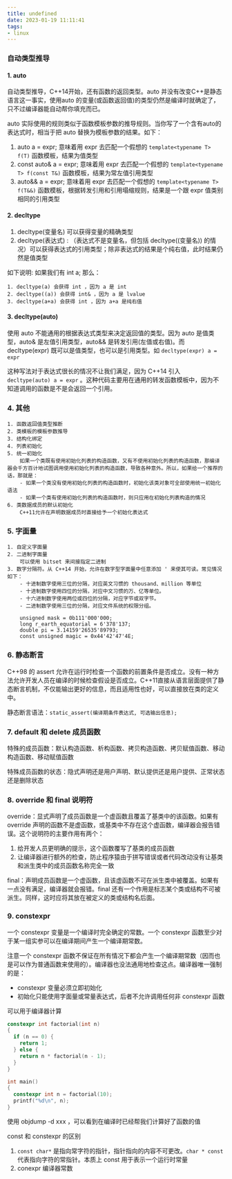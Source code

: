 ```yaml
---
title: undefined
date: 2023-01-19 11:11:41
tags:
- linux
---
```


### 自动类型推导

#### 1. auto

自动类型推导，C++14开始，还有函数的返回类型。auto 并没有改变C++是静态语言这一事实，使用auto 的变量(或函数返回值)的类型仍然是编译时就确定了，只不过编译器能自动帮你填充而已。

auto 实际使用的规则类似于函数模板参数的推导规则。当你写了一个含有auto的表达式时，相当于把 auto 替换为模板参数的结果。如下：

1. auto a = expr;  意味着用 expr 去匹配一个假想的 `template<typename T> f(T)` 函数模板，结果为值类型
2. const auto& a = expr;  意味着用 expr 去匹配一个假想的 `template<typename T> f(const T&)` 函数模板，结果为常左值引用类型
3. auto&& a = expr;  意味着用 expr 去匹配一个假想的 `template<typename T> f(T&&)` 函数模板，根据转发引用和引用塌缩规则，结果是一个跟 expr 值类别相同的引用类型

#### 2. decltype

1. decltype(变量名) 可以获得变量的精确类型
2. decltype(表达式) : （表达式不是变量名，但包括 decltype((变量名)) 的情况）可以获得表达式的引用类型；除非表达式的结果是个纯右值，此时结果仍然是值类型

如下说明: 如果我们有 int a; 那么：

```
1. decltype(a) 会获得 int ，因为 a 是 int
2. decltype((a)) 会获得 int& ，因为 a 是 lvalue
3. decltype(a+a) 会获得 int ，因为 a+a 是纯右值
```

#### 3. decltype(auto)

使用 auto 不能通用的根据表达式类型来决定返回值的类型。因为 auto 是值类型，auto& 是左值引用类型，auto&& 是转发引用(左值或右值)。而 decltype(expr) 既可以是值类型，也可以是引用类型。如 ` decltype(expr) a = expr `

这种写法对于表达式很长的情况不让我们满足，因为 C++14 引入 `decltype(auto) a = expr` 。这种代码主要用在通用的转发函数模板中，因为不知道调用的函数是不是会返回一个引用。  

### 4. 其他

```
1. 函数返回值类型推断
2. 类模板的模板参数推导
3. 结构化绑定
4. 列表初始化
5. 统一初始化
	如果一个类既有使用初始化列表的构造函数，又有不使用初始化列表的构造函数，那编译器会千方百计地试图调用使用初始化列表的构造函数，导致各种意外。所以，如果给一个推荐的话，那就是：
	- 如果一个类没有使用初始化列表的构造函数时，初始化该类对象可全部使用统一初始化语法
	- 如果一个类有使用初始化列表的构造函数时，则只应用在初始化列表构造的情况
6. 类数据成员的默认初始化
	C++11允许在声明数据成员时直接给予一个初始化表达式
```

### 5. 字面量

```
1. 自定义字面量
2. 二进制字面量
	可以使用 bitset 来间接指定二进制 
3. 数字分隔符。从 C++14 开始，允许在数字型字面量中任意添加 ' 来使其可读。常见情况如下：
	- 十进制数字使用三位的分隔，对应英文习惯的 thousand、million 等单位
	- 十进制数字使用四位的分隔，对应中文习惯的万、亿等单位。
	- 十六进制数字使用两位或四位的分隔，对应字节或双字节。
	- 二进制数字使用三位的分隔，对应文件系统的权限分组。
	
	unsigned mask = 0b111'000'000;
	long r_earth_equatorial = 6'378'137;
	double pi = 3.14159'26535'89793;
	const unsigned magic = 0x44'42'47'4E;
```

### 6. 静态断言

C++98 的 assert 允许在运行时检查一个函数的前置条件是否成立。没有一种方法允许开发人员在编译的时候检查假设是否成立。C++11直接从语言层面提供了静态断言机制，不仅能输出更好的信息，而且适用性也好，可以直接放在类的定义中。

静态断言语法：` static_assert(编译期条件表达式, 可选输出信息); ` 

### 7. default 和 delete 成员函数

特殊的成员函数：默认构造函数、析构函数、拷贝构造函数、拷贝赋值函数、移动构造函数、移动赋值函数

特殊成员函数的状态：隐式声明还是用户声明、默认提供还是用户提供、正常状态还是删除状态

### 8. override 和 final 说明符

override：显式声明了成员函数是一个虚函数且覆盖了基类中的该函数。如果有 override 声明的函数不是虚函数，或基类中不存在这个虚函数，编译器会报告错误。这个说明符的主要作用有两个：

1. 给开发人员更明确的提示，这个函数覆写了基类的成员函数
2. 让编译器进行额外的检查，防止程序猿由于拼写错误或者代码改动没有让基类和派生类中的成员函数名称完全一致

final：声明成员函数是一个虚函数，且该虚函数不可在派生类中被覆盖。如果有一点没有满足，编译器就会报错。final 还有一个作用是标志某个类或结构不可被派生。同样，这时应将其放在被定义的类或结构名后面。

### 9. constexpr

一个 constexpr 变量是一个编译时完全确定的常数。一个 constexpr 函数至少对于某一组实参可以在编译期间产生一个编译期常数。

注意一个 constexpr 函数不保证在所有情况下都会产生一个编译期常数（因而也是可以作为普通函数来使用的）。编译器也没法通用地检查这点。编译器唯一强制的是：

- constexpr 变量必须立即初始化
- 初始化只能使用字面量或常量表达式，后者不允许调用任何非 constexpr 函数

可以用于编译器计算

```c++
constexpr int factorial(int n)
{
  if (n == 0) {
    return 1;
  } else {
    return n * factorial(n - 1);
  }
}

int main()
{
  constexpr int n = factorial(10);
  printf("%d\n", n);
}
```

使用 objdump -d xxx ，可以看到在编译时已经帮我们计算好了函数的值

const 和 constexpr 的区别

1. `const char*` 是指向常字符的指针，指针指向的内容不可更改。`char * const` 代表指向字符的常指针。本质上 const 用于表示一个运行时常量
2.  conexpr 编译器常数